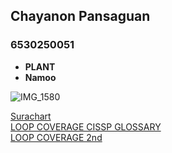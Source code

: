 ## Chayanon Pansaguan  
### 6530250051  

- **PLANT**  
- **Namoo**  

![IMG_1580](images/IMG_1580.jpeg)
  

[Surachart](https://srchx.github.io/)  
[LOOP COVERAGE CISSP GLOSSARY](https://plantzaza.github.io/loopcoverage1)  
[LOOP COVERAGE 2nd](https://plantzaza.github.io/loopcoverage2)
